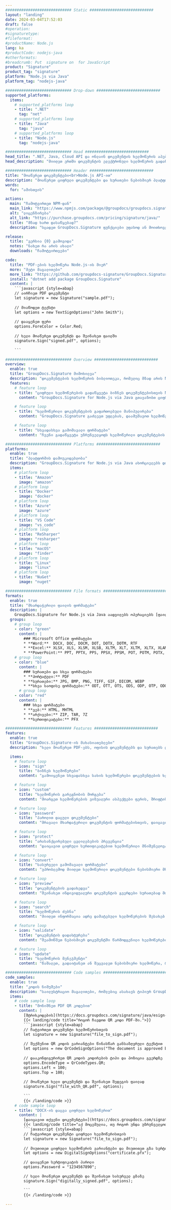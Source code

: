 ```yaml
---
############################# Static ############################
layout: "landing"
date: 2024-03-04T17:52:03
draft: false
#operation: 
#signaturetype: 
#fileformat: 
#productName: Node.js
lang: ka
#productCode: nodejs-java
#otherformats: 
#breadcrumb: Put  signature on  for JavaScript
product: "Signature"
product_tag: "signature"
platform: "Node.js via Java"
platform_tag: "nodejs-java"

############################# Drop-down ############################
supported_platforms:
  items:
    # supported_platforms loop
    - title: ".NET"
      tag: "net"
    # supported_platforms loop
    - title: "Java"
      tag: "java"
    # supported_platforms loop
    - title: "Node.js"
      tag: "nodejs-java"

############################# Head ############################
head_title: ".NET, Java, Cloud API და ონლაინ დოკუმენტის ხელმოწერის აპები"
head_description: "მიიღეთ ერთში დოკუმენტის ელექტრონული ხელმოწერის გადაწყვეტა .NET, Java და ღრუბელზე დაფუძნებული აპლიკაციებისთვის. ხელი მოაწერეთ დოკუმენტების საერთო ფორმატებს ინტერნეტით მარტივი გადაადგილების ფუნქციის გამოყენებით"

############################# Header ############################
title: "მოაწერეთ დოკუმენტები<br>Node.js API-ით"
description: "მოაწერეთ ციფრული დოკუმენტები და სურათები ნებისმიერ პლატფორმაზე ჩვენი მოქნილი API-ების და აპებზე დაფუძნებული გადაწყვეტილებების გამოყენებით პროგრამისტებისა და საბოლოო მომხმარებლებისთვის."
words:
  for: "ამისთვის"

actions:
  main: "ჩამოტვირთეთ NPM-დან"
  main_link: "https://www.npmjs.com/package/@groupdocs/groupdocs.signature/"
  alt: "ლიცენზირება"
  alt_link: "https://purchase.groupdocs.com/pricing/signature/java/"
  title: "მზად ხართ დასაწყებად?"
  description: "სცადეთ GroupDocs.Signature ფუნქციები უფასოდ ან მოითხოვეთ ლიცენზია"

release:
  title: "ვერსია {0} გამოვიდა"
  notes: "ნახეთ რა არის ახალი"
  downloads: "ჩამოტვირთვები"

code:
  title: "PDF-ების ხელმოწერა Node.js-ის მიერ"
  more: "მეტი მაგალითები"
  more_link: "https://github.com/groupdocs-signature/GroupDocs.Signature-for-Node.js-via-Java/"
  install: "dotnet add package GroupDocs.Signature"
  content: |
    ```javascript {style=abap}   
    // აირჩიეთ PDF დოკუმენტი
    let signature = new Signature("sample.pdf");
    
    // მიაწოდეთ ტექსტი
    let options = new TextSignOptions("John Smith");
    
    // დააყენეთ ფერი
    options.ForeColor = Color.Red;
    
    // ხელი მოაწერეთ დოკუმენტს და შეინახეთ ფაილში
    signature.Sign("signed.pdf", options);
    
    ```

############################# Overview ############################
overview:
  enable: true
  title: "GroupDocs.Signature მიმოხილვა"
  description: "დოკუმენტების ხელმოწერის ბიბლიოთეკა, რომელიც მზად არის Node.js აპლიკაციებში გამოსაყენებლად"
  features:
    # feature loop
    - title: "ციფრული ხელმოწერების გადაწყვეტა ბიზნეს დოკუმენტებისთვის Node.js-ით"
      content: "GroupDocs.Signature for Node.js via Java გთავაზობთ ციფრული ხელმოწერის ვარიანტების ყოვლისმომცველ კომპლექტს PDF, Office დოკუმენტებისა და სურათებისთვის. ხელმისაწვდომია ტექსტი, შტრიხკოდები, სურათები, ციფრული სერთიფიკატები და მეტამონაცემები. დოკუმენტების გამარტივებული დამუშავება უზრუნველყოფს ეფექტურობას."

    # feature loop
    - title: "ხელმოწერილი დოკუმენტების გაფართოებული მანიპულირება"
      content: "GroupDocs.Signature გაძლევთ უფლებას, დაამუშავოთ ხელმოწერილი დოკუმენტები. მოძებნეთ და შეამოწმეთ ხელმოწერები სხვადასხვა კრიტერიუმების გამოყენებით. გარდა ამისა, ამოიღეთ დეტალური დოკუმენტის ინფორმაცია ან შექმენით გვერდების გადახედვის სურათები."

    # feature loop
    - title: "სხვადასხვა გამომავალი ფორმატები"
      content: "ჩვენი გადაწყვეტა უზრუნველყოფს ხელმოწერილი დოკუმენტების გამომავალი ფორმატის ფართო კონტროლს. ზუსტად განათავსეთ ხელმოწერები ნებისმიერ გვერდზე და შეცვალეთ მათი გარეგნობა. შეინახეთ ხელმოწერილი დოკუმენტები მრავალ მხარდაჭერილ ფორმატში და სურვილისამებრ დაიცავით ისინი პაროლებით."

############################# Platforms ############################
platforms:
  enable: true
  title: "პლატფორმის დამოუკიდებლობა"
  description: "GroupDocs.Signature for Node.js via Java ახორციელებს დოკუმენტების დამუშავებას სხვადასხვა ოპერაციული სისტემებით"
  items:
    # platform loop
    - title: "Amazon"
      image: "amazon"
    # platform loop
    - title: "Docker"
      image: "docker"
    # platform loop
    - title: "Azure"
      image: "azure"
    # platform loop
    - title: "VS Code"
      image: "vs_code"
    # platform loop
    - title: "ReSharper"
      image: "resharper"
    # platform loop
    - title: "macOS"
      image: "finder"
    # platform loop
    - title: "Linux"
      image: "linux"
    # platform loop
    - title: "NuGet"
      image: "nuget"

############################# File formats ############################
formats:
  enable: true
  title: "მხარდაჭერილი ფაილის ფორმატები"
  description: |
    GroupDocs.Signature for Node.js via Java აადვილებს ოპერაციებს [ფაილის პოპულარული ფორმატები](https://docs.groupdocs.com/signature/java/supported-document-formats/).
  groups:
    # group loop
    - color: "green"
      content: |
        ### Microsoft Office ფორმატები
        * **Word:**  DOCX, DOC, DOCM, DOT, DOTX, DOTM, RTF
        * **Excel:** XLSX, XLS, XLSM, XLSB, XLTM, XLT, XLTM, XLTX, XLAM, SXC, SpreadsheetML
        * **PowerPoint:** PPT, PPTX, PPS, PPSX, PPSM, POT, POTM, POTX, PPTM
    # group loop
    - color: "blue"
      content: |
        ### სურათები და სხვა ფორმატები
        * **პორტატული:** PDF
        * **სურათები:** JPG, BMP, PNG, TIFF, GIF, DICOM, WEBP
        * **სხვა საოფისე ფორმატები:** ODT, OTT, OTS, ODS, ODP, OTP, ODG
      # group loop
    - color: "red"
      content: |
        ### სხვა ფორმატები
        * **ვებ:** HTML, MHTML
        * **არქივები:** ZIP, TAR, 7Z
        * **სერთიფიკატები:** PFX

############################# Features ############################
features:
  enable: true
  title: "GroupDocs.Signature-ის მახასიათებლები"
  description: "ხელი მოაწერეთ PDF-ებს, ოფისის დოკუმენტებს და სურათებს ციფრული ხელმოწერებით"

  items:
    # feature loop
    - icon: "sign"
      title: "ბიზნეს ხელმოწერები"
      content: "გამოიყენეთ სხვადასხვა სახის ხელმოწერები დოკუმენტების ხელმოწერისთვის. განათავსეთ ციფრული ხელმოწერები ზუსტად ნებისმიერ გვერდზე."

    # feature loop
    - icon: "custom"
      title: "ხელმოწერის გარეგნობის მორგება"
      content: "მოარგეთ ხელმოწერების ვიზუალური ასპექტები ფერის, შრიფტის, საზღვრების, როტაციის და სხვათა მორგებით სასურველი შედეგის მისაღწევად."

    # feature loop
    - icon: "password"
      title: "პაროლით დაცული დოკუმენტები"
      content: "მრავალი მხარდაჭერილი დოკუმენტის ფორმატებისთვის, დაიცავით ხელმოწერილი დოკუმენტები პაროლით დამატებითი უსაფრთხოებისთვის."

    # feature loop
    - icon: "protect"
      title: "არასანქცირებული ცვლილებების პრევენცია"
      content: "დაიცავით ციფრული სერთიფიკატებით ხელმოწერილი მნიშვნელოვანი ბიზნეს დოკუმენტები არაავტორიზებული ცვლილებებისგან."

    # feature loop
    - icon: "convert"
      title: "სასურველი გამომავალი ფორმატები"
      content: "უპრობლემოდ მიიღეთ ხელმოწერილი დოკუმენტები ნებისმიერი მხარდაჭერილი ფორმატით. მარტივად გადააკეთეთ MS Word დოკუმენტები PDF ფორმატში."

    # feature loop
    - icon: "preview"
      title: "დოკუმენტების გადახედვა"
      content: "შეინახეთ ინდივიდუალური დოკუმენტის გვერდები სურათებად მომავალი საჭიროებისთვის."

    # feature loop
    - icon: "search"
      title: "ხელმოწერის ძებნა"
      content: "მიიღეთ ინფორმაცია ადრე დამატებული ხელმოწერების შესახებ თქვენს დოკუმენტებში."

    # feature loop
    - icon: "validate"
      title: "დოკუმენტის დადასტურება"
      content: "შეამოწმეთ ნებისმიერ დოკუმენტში წარმოდგენილი ხელმოწერების ავთენტურობა."

    # feature loop
    - icon: "update"
      title: "ხელმოწერის მენეჯმენტი"
      content: "წაშალეთ, გადაიტანეთ ან შეცვალეთ ნებისმიერი ხელმოწერა, რომელიც განთავსებულია დოკუმენტის ნებისმიერ გვერდზე."

############################# Code samples ############################
code_samples:
  enable: true
  title: "კოდის ნიმუშები"
  description: "საილუსტრაციო მაგალითები, რომლებიც ასახავს ტიპიურ GroupDocs.Signature for Node.js via Java ოპერაციებს"
  items:
    # code sample loop
    - title: "მონიშნეთ PDF QR კოდებით"
      content: |
        [შტრიხკოდების](https://docs.groupdocs.com/signature/java/esign-document-with-qr-code-signature/) კონკრეტულ PDF დოკუმენტის გვერდებში ჩართვისას შეუძლია ბიზნეს პროცესების გამარტივება. ამ განყოფილებაში მოცემულია QR კოდის დამატების მაგალითი GroupDocs.Signature for Node.js via Java-ის გამოყენებით.
        {{< landing/code title="როგორ ჩავდოთ QR კოდი PDF-ში.">}}
        ```javascript {style=abap}
        // ჩატვირთეთ დოკუმენტი ხელმოწერისთვის
        let signature = new Signature("file_to_sign.pdf");
        
        // შექმენით QR კოდის ვარიანტები წინასწარ განსაზღვრული ტექსტით
        let options = new QrCodeSignOptions("The document is approved by John Smith");
        
        // დააკონფიგურირეთ QR კოდის კოდირების ტიპი და პოზიცია გვერდზე
        options.EncodeType = QrCodeTypes.QR;
        options.Left = 100;
        options.Top = 100;
            
        // მოაწერეთ ხელი დოკუმენტს და შეინახეთ შედეგის ფაილად
        signature.Sign("file_with_QR.pdf", options);
        
        ```
        {{< /landing/code >}}
    # code sample loop
    - title: "DOCX-ის დაცვა ციფრული ხელმოწერით"
      content: |
        [დაიცავით თქვენი დოკუმენტები](https://docs.groupdocs.com/signature/java/esign-document-with-digital-signature/) ციფრული სერთიფიკატების საფუძველზე ხელმოწერებით. ციფრული ხელმოწერა იცავს თქვენს ბიზნეს დოკუმენტებს შინაარსის ცვლილებისგან.
        {{< landing/code title="აქ მოცემულია, თუ როგორ უნდა უზრუნველყოთ დოკუმენტის მთლიანობა.">}}
        ```javascript {style=abap}   
        // ჩატვირთეთ დოკუმენტი ციფრული ხელმოწერისთვის
        let signature = new Signature("file_to_sign.pdf");
        
        // მიუთითეთ ციფრული ხელმოწერის ვარიანტები და მიუთითეთ გზა სერტიფიკატის ფაილამდე
        let options = new DigitalSignOptions("certificate.pfx");

        // დააყენეთ სერტიფიკატის პაროლი
        options.Password = "1234567890";

        // ხელი მოაწერეთ დოკუმენტს და შეინახეთ სასურველ გზაზე
        signature.Sign("digitally_signed.pdf", options);

        ```
        {{< /landing/code >}}

---
```

